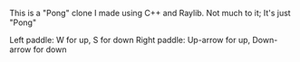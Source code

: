 This is a "Pong" clone I made using C++ and Raylib.
Not much to it; It's just "Pong"

Left paddle: W for up, S for down
Right paddle: Up-arrow for up, Down-arrow for down
